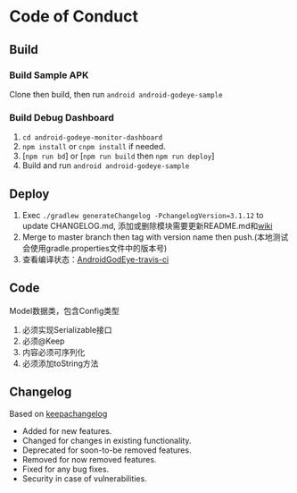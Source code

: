# Code of Conduct

## Build

### Build Sample APK

Clone then build, then run `android android-godeye-sample`

### Build Debug Dashboard

1. `cd android-godeye-monitor-dashboard`
2. `npm install` or `cnpm install` if needed.
3. [`npm run bd`] or [`npm run build` then `npm run deploy`]
4. Build and run `android android-godeye-sample`

## Deploy

1. Exec `./gradlew generateChangelog -PchangelogVersion=3.1.12` to update CHANGELOG.md, 添加或删除模块需要更新README.md和[wiki](https://github.com/Kyson/AndroidGodEye/wiki)
2. Merge to master branch then tag with version name then push.(本地测试会使用gradle.properties文件中的版本号)
3. 查看编译状态：[AndroidGodEye-travis-ci](https://travis-ci.org/Kyson/AndroidGodEye/builds)

## Code

Model数据类，包含Config类型

1. 必须实现Serializable接口
2. 必须@Keep
3. 内容必须可序列化
4. 必须添加toString方法

## Changelog

Based on [keepachangelog](https://keepachangelog.com/en/1.0.0/)

- Added for new features.
- Changed for changes in existing functionality.
- Deprecated for soon-to-be removed features.
- Removed for now removed features.
- Fixed for any bug fixes.
- Security in case of vulnerabilities.


